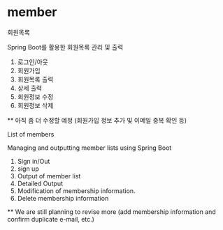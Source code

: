 # member
회원목록

Spring Boot를 활용한 회원목록 관리 및 출력

1. 로그인/아웃
2. 회원가입
3. 회원목록 출력
4. 상세 출력
5. 회원정보 수정
6. 회원정보 삭제

** 아직 좀 더 수정할 예정 (회원가입 정보 추가 및 이메일 중복 확인 등)


List of members

Managing and outputting member lists using Spring Boot

1. Sign in/Out
2. sign up
3. Output of member list
4. Detailed Output
5. Modification of membership information.
6. Delete membership information

** We are still planning to revise more (add membership information and confirm duplicate e-mail, etc.)
